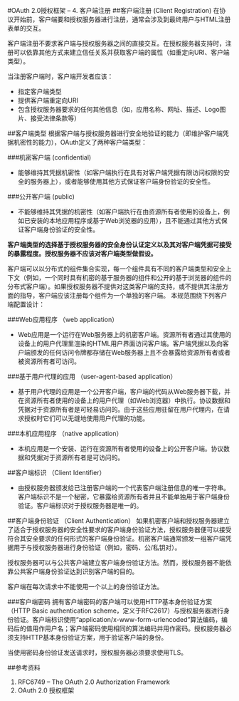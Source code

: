 #OAuth 2.0授权框架 – 4. 客户端注册
##客户端注册 (Client Registration)
在协议开始前，客户端要和授权服务器进行注册，通常会涉及到最终用户与HTML注册表单的交互。

客户端注册不要求客户端与授权服务器之间的直接交互。在授权服务器支持时，注册可以依靠其他方式来建立信任关系并获取客户端的属性（如重定向URI、客户端类型）。

当注册客户端时，客户端开发者应该：

- 指定客户端类型
- 提供客户端重定向URI
- 包含授权服务器要求的任何其他信息（如，应用名称、网址、描述、Logo图片、接受法律条款等）

##客户端类型
根据客户端与授权服务器进行安全地验证的能力（即维护客户端凭据机密性的能力），OAuth定义了两种客户端类型：

###机密客户端 (confidential)

- 能够维持其凭据机密性（如客户端执行在具有对客户端凭据有限访问权限的安全的服务器上），或者能够使用其他方式保证客户端身份验证的安全性。

###公开客户端 (public)
- 不能够维持其凭据的机密性（如客户端执行在由资源所有者使用的设备上，例如已安装的本地应用程序或基于Web浏览器的应用），且不能通过其他方式保证客户端身份验证的安全性。

**客户端类型的选择基于授权服务器的安全身份认证定义以及其对客户端凭据可接受的暴露程度。授权服务器不应该对客户端类型做假设。**

客户端可以以分布式的组件集合实现，每一个组件具有不同的客户端类型和安全上下文（例如，一个同时具有机密的基于服务器的组件和公开的基于浏览器的组件的分布式客户端）。如果授权服务器不提供对这类客户端的支持，或不提供其注册方面的指导，客户端应该注册每个组件为一个单独的客户端。 本规范围绕下列客户端配置设计：

###Web应用程序 （web application）
- Web应用是一个运行在Web服务器上的机密客户端。资源所有者通过其使用的设备上的用户代理里渲染的HTML用户界面访问客户端。客户端凭据以及向客户端颁发的任何访问令牌都存储在Web服务器上且不会暴露给资源所有者或者被资源所有者可访问。

###基于用户代理的应用 （user-agent-based application）
- 基于用户代理的应用是一个公开客户端，客户端的代码从Web服务器下载，并在资源所有者使用的设备上的用户代理（如Web浏览器）中执行。协议数据和凭据对于资源所有者是可轻易访问的。由于这些应用驻留在用户代理内，在请求授权时它们可以无缝地使用用户代理的功能。

###本机应用程序 （native application）
- 本机应用是一个安装、运行在资源所有者使用的设备上的公开客户端。协议数据和凭据对于资源所有者是可访问的。

##客户端标识 （Client Identifier）
- 由授权服务器颁发给已注册客户端的一个代表客户端注册信息的唯一字符串。客户端标识不是一个秘密，它暴露给资源所有者并且不能单独用于客户端身份验证。客户端标识对于授权服务器是唯一的。

##客户端身份验证 （Client Authentication）
如果机密客户端和授权服务器建立了适合于授权服务器的安全性要求的客户端身份验证方法，授权服务器便可以接受符合其安全要求的任何形式的客户端身份验证。机密客户端通常颁发一组客户端凭据用于与授权服务器进行身份验证（例如，密码、公/私钥对）。

授权服务器可以与公共客户端建立客户端身份验证方法。然而，授权服务器不能依靠公共客户端身份验证达到识别客户端的目的。

客户端在每次请求中不能使用一个以上的身份验证方法。

###客户端密码
拥有客户端密码的客户端可以使用HTTP基本身份验证方案（HTTP Basic authentication scheme，定义于RFC2617）与授权服务器进行身份验证。客户端标识使用“application/x-www-form-urlencoded”算法编码，编码后的值用作用户名；客户端密码使用相同的算法编码并用作密码。授权服务器必须支持HTTP基本身份验证方案，用于验证客户端的身份。

当使用密码身份验证发送请求时，授权服务器必须要求使用TLS。

##参考资料
1. RFC6749 – The OAuth 2.0 Authorization Framework
1. OAuth 2.0 授权框架
